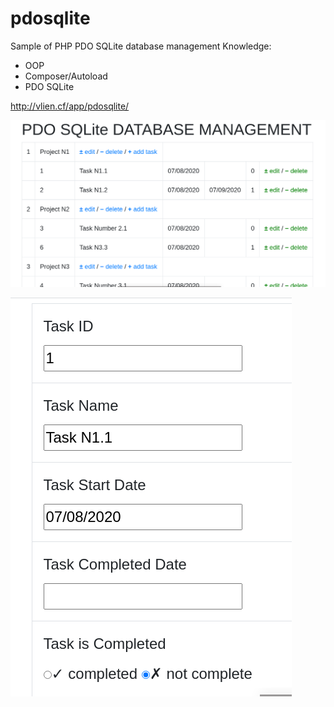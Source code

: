 # pdosqlite
Sample of PHP PDO SQLite database management
Knowledge:
- OOP
- Composer/Autoload
- PDO SQLite

http://vlien.cf/app/pdosqlite/

![Data listing](screenshot/Screenshot_2021-09-07_10-43-28.png)

![Data editing](screenshot/Screenshot_2021-09-07_10-45-30.png)
